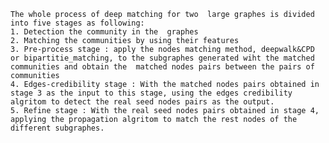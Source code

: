 
	The whole process of deep matching for two  large graphes is divided into five stages as following:
	1. Detection the community in the  graphes
	2. Matching the communities by using their features 
	3. Pre-process stage : apply the nodes matching method, deepwalk&CPD or bipartitie_matching, to the subgraphes generated wiht the matched communities and obtain the  matched nodes pairs between the pairs of communities
	4. Edges-credibility stage : With the matched nodes pairs obtained in stage 3 as the input to this stage, using the edges credibility algritom to detect the real seed nodes pairs as the output.  
	5. Refine stage : With the real seed nodes pairs obtained in stage 4, applying the propagation algritom to match the rest nodes of the different subgraphes.
